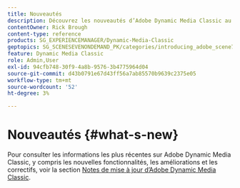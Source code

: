 ```yaml
---
title: Nouveautés
description: Découvrez les nouveautés d’Adobe Dynamic Media Classic au moyen des notes de mise à jour actuelles.
contentOwner: Rick Brough
content-type: reference
products: SG_EXPERIENCEMANAGER/Dynamic-Media-Classic
geptopics: SG_SCENESEVENONDEMAND_PK/categories/introducing_adobe_scene7
feature: Dynamic Media Classic
role: Admin,User
exl-id: 94cfb748-30f9-4a8b-9576-3b4775964d04
source-git-commit: d43b0791e67d43ff56a7ab85570b9639c2375e05
workflow-type: tm+mt
source-wordcount: '52'
ht-degree: 3%

---
```


# Nouveautés {#what-s-new}

Pour consulter les informations les plus récentes sur Adobe Dynamic Media Classic, y compris les nouvelles fonctionnalités, les améliorations et les correctifs, voir la section [Notes de mise à jour d’Adobe Dynamic Media Classic](https://experienceleague.adobe.com/docs/dynamic-media-developer-resources/release-notes/s7rn2017.html).
